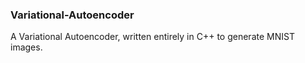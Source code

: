 ### Variational-Autoencoder
A Variational Autoencoder, written entirely in C++ to generate MNIST images.
